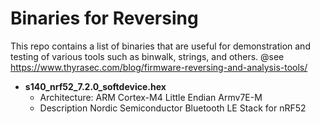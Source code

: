 # Binaries for Reversing

This repo contains a list of binaries that are useful for demonstration and testing of various
tools such as binwalk, strings, and others. @see https://www.thyrasec.com/blog/firmware-reversing-and-analysis-tools/


* **s140_nrf52_7.2.0_softdevice.hex**
  - Architecture: ARM Cortex-M4 Little Endian Armv7E-M
  - Description Nordic Semiconductor Bluetooth LE Stack for nRF52
    
